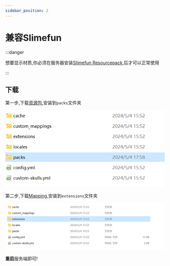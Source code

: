 ```yaml
---
sidebar_position: 2
---
```


# 兼容Slimefun

:::danger

想要显示材质,你必须在服务器安装[Slimefun Resourcepack](https://github.com/xMikux/Slimefun-Resourcepack/releases),后才可以正常使用

:::

## 下载

第一步,下载[资源包](https://qcymc.cloud/f/QWRHo/Slimefun.mcpack),安装到`packs`文件夹

![](_image/Geyser4.png)

第二步,下载[Mapping](https://qcymc.cloud/f/R6DT5/RYSurvival-SlimefunMapping.jar),安装到`extensions`文件夹

![](_image/Geyser5.png)

**重启**服务端即可!
